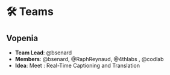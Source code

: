 # 🛠 Teams

## Vopenia

- **Team Lead**: @bsenard
- **Members**: @bsenard, @RaphReynaud, @4thlabs  , @codlab
- **Idea**: Meet : Real-Time Captioning and Translation 


